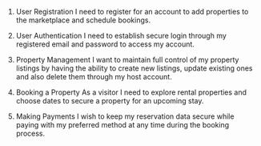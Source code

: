 

1. User Registration
  I need to register for an account to add properties to the marketplace and schedule bookings.

2. User Authentication
   I need to establish secure login through my registered email and password to access my account.

3. Property Management
   I want to maintain full control of my property listings by having the ability to create new listings, update existing ones and also delete them through my host account.

4. Booking a Property
   As a visitor I need to explore rental properties and choose dates to secure a property for an upcoming stay.

5. Making Payments
   I wish to keep my reservation data secure while paying with my preferred method at any time during the booking process.


